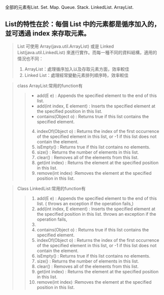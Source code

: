 全部的元素有List. Set. Map. Queue. Stack. LinkedList. ArrayList.

## List的特性在於：每個 List 中的元素都是循序加入的，並可透過 index 來存取元素。
>List 可使用 Array(java.util.ArrayList) 或是 Linked List(java.util.LinkedList) 來進行實作。而每一種不同的資料結構，適用的情況也不同：
>1. ArrayList：處理循序加入以及存取元素方面，效率較佳
>2. Linked List：處理經常變動元素排列順序時，效率較佳

>class ArrayList:常用的function有
>> * add(E e) : Appends the specified element to the end of this list.
>> * add(int index, E element) : Inserts the specified element at the specified position in this list.
>> * contains(Object o) : Returns true if this list contains the specified element.
>> 4. indexOf(Object o) : Returns the index of the first occurrence of the specified element in this list, or -1 if this list does not contain the element.
>> 5. isEmpty() : Returns true if this list contains no elements.
>> 6. size() : Returns the number of elements in this list.
>> 7. clear() : Removes all of the elements from this list.
>> 8.	get(int index) : Returns the element at the specified position in this list. 
>> 9. remove(int index) :Removes the element at the specified position in this list.

>Class LinkedList:常用的function有
>> 1. add(E e) : Appends the specified element to the end of this list. ( throws an exception if the operation fails,)
>> 2. add(int index, E element) : Inserts the specified element at the specified position in this list.  throws an exception if the operation fails,
>> 3. 
>> 3. contains(Object o) : Returns true if this list contains the specified element.
>> 4. indexOf(Object o) : Returns the index of the first occurrence of the specified element in this list, or -1 if this list does not contain the element.
>> 5. isEmpty() : Returns true if this list contains no elements.
>> 6. size() : Returns the number of elements in this list.
>> 7. clear() : Removes all of the elements from this list.
>> 8.	get(int index) : Returns the element at the specified position in this list. 
>> 9. remove(int index) :Removes the element at the specified position in this list.

